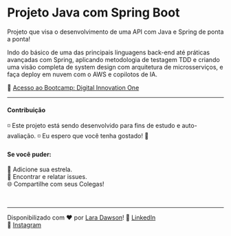 # Projeto Java com Spring Boot

Projeto que visa o desenvolvimento de uma API com Java e Spring de ponta a ponta!

Indo do básico de uma das principais linguagens back-end até práticas avançadas com Spring, aplicando metodologia de testagem TDD e criando uma visão completa de system design com arquitetura de microsserviços, e faça deploy em nuvem com o AWS e copilotos de IA.

📌 [Acesso ao Bootcamp: Digital Innovation One](https://web.dio.me/track/2e52ad2d-0a3b-4ade-a4ae-17830f528834?tab=about)

---

#### Contribuição
◽ Este projeto está sendo desenvolvido para fins de estudo e auto-avaliação. 
◽ Eu espero que você tenha gostado! 👋

#### Se você puder:
🌟 Adicione sua estrela.<br />
🐛 Encontrar e relatar issues.<br />
🌐 Compartilhe com seus Colegas!<br />

<br>

---
Disponibilizado com ♥ por [Lara Dawson](https://www.linkedin.com/in/lallooww/)!
👋 [LinkedIn](https://www.linkedin.com/in/lallooww/)<br />
🤳 [Instagram](https://www.instagram.com/lallooww/)
